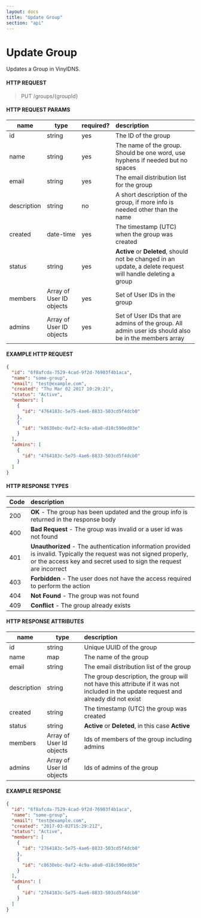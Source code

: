 ```yaml
---
layout: docs
title: "Update Group"
section: "api"
---
```


# Update Group

Updates a Group in VinylDNS.

#### HTTP REQUEST

> PUT /groups/{groupId}

#### HTTP REQUEST PARAMS

name          | type          | required?   | description |
 ------------ | ------------- | ----------- | :---------- |
id            | string        | yes         | The ID of the group |
name          | string        | yes         | The name of the group. Should be one word, use hyphens if needed but no spaces |
email         | string        | yes         | The email distribution list for the group |
description   | string        | no          | A short description of the group, if more info is needed other than the name |
created       | date-time     | yes         | The timestamp (UTC) when the group was created |
status        | string        | yes         | **Active** or **Deleted**, should not be changed in an update, a delete request will handle deleting a group |
members       | Array of User ID objects    | yes         | Set of User IDs in the group |
admins        | Array of User ID objects    | yes         | Set of User IDs that are admins of the group. All admin user ids should also be in the members array |

#### EXAMPLE HTTP REQUEST

```json
{
  "id": "6f8afcda-7529-4cad-9f2d-76903f4b1aca",
  "name": "some-group",
  "email": "test@example.com",
  "created": "Thu Mar 02 2017 10:29:21",
  "status": "Active",
  "members": [
    {
      "id": "4764183c-5e75-4ae6-8833-503cd5f4dcb0"
    },
    {
      "id": "k8630ebc-0af2-4c9a-a0a0-d18c590ed03e"
    }
  ],
  "admins": [
    {
      "id": "4764183c-5e75-4ae6-8833-503cd5f4dcb0"
    }
  ]
}
```

#### HTTP RESPONSE TYPES

Code          | description |
 ------------ | :---------- |
200           | **OK** - The group has been updated and the group info is returned in the response body |
400           | **Bad Request** - The group was invalid or a user id was not found |
401           | **Unauthorized** - The authentication information provided is invalid.  Typically the request was not signed properly, or the access key and secret used to sign the request are incorrect |
403           | **Forbidden** - The user does not have the access required to perform the action |
404           | **Not Found** - The group was not found |
409           | **Conflict** - The group already exists |

#### HTTP RESPONSE ATTRIBUTES

name          | type          | description |
 ------------ | ------------- | :---------- |
id            | string        | Unique UUID of the group |
name          | map           | The name of the group |
email         | string        | The email distribution list of the group |
description   | string        | The group description, the group will not have this attribute if it was not included in the update request and already did not exist |
created       | string        | The timestamp (UTC) the group was created |
status        | string        | **Active** or **Deleted**, in this case **Active** |
members       | Array of User Id objects        | Ids of members of the group including admins |
admins        | Array of User Id objects        | Ids of admins of the group |

#### EXAMPLE RESPONSE

```json
{
  "id": "6f8afcda-7529-4cad-9f2d-76903f4b1aca",
  "name": "some-group",
  "email": "test@example.com",
  "created": "2017-03-02T15:29:21Z",
  "status": "Active",
  "members": [
    {
      "id": "2764183c-5e75-4ae6-8833-503cd5f4dcb0"
    },
    {
      "id": "c8630ebc-0af2-4c9a-a0a0-d18c590ed03e"
    }
  ],
  "admins": [
    {
      "id": "2764183c-5e75-4ae6-8833-503cd5f4dcb0"
    }
  ]
}
```

